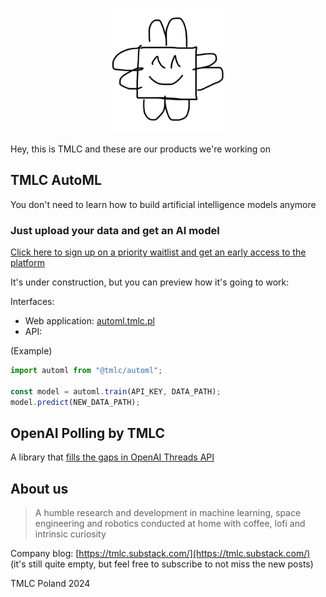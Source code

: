 <p align="center"><img width="200" src="logo.jpg" alt="Tiny Machine Learning Company"></p>


Hey, this is TMLC and these are our products we're working on

## TMLC AutoML

You don't need to learn how to build artificial intelligence models anymore

### Just upload your data and get an AI model

[Click here to sign up on a priority waitlist and get an early access to the platform](https://mailchi.mp/1f414e9e32d1/t06qvxkc5z)

It's under construction, but you can preview how it's going to work:

Interfaces:
- Web application: [automl.tmlc.pl](https://automl.tmlc.pl)
- API:

(Example)
```ts
import automl from "@tmlc/automl";

const model = automl.train(API_KEY, DATA_PATH);
model.predict(NEW_DATA_PATH);
```

## OpenAI Polling by TMLC

A library that [fills the gaps in OpenAI Threads API](https://platform.openai.com/docs/assistants/how-it-works/polling-for-updates)

## About us
> A humble research and development in machine learning, space engineering and robotics conducted at home with coffee, lofi and intrinsic curiosity

Company blog: [https://tmlc.substack.com/](https://tmlc.substack.com/) (it's still quite empty, but feel free to subscribe to not miss the new posts)

TMLC Poland 2024
